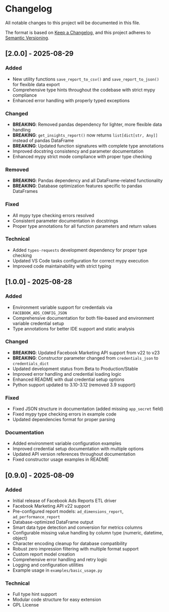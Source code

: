 # Changelog

All notable changes to this project will be documented in this file.

The format is based on [Keep a Changelog](https://keepachangelog.com/en/1.0.0/),
and this project adheres to [Semantic Versioning](https://semver.org/spec/v2.0.0.html).

## [2.0.0] - 2025-08-29

### Added
- New utility functions `save_report_to_csv()` and `save_report_to_json()` for flexible data export
- Comprehensive type hints throughout the codebase with strict mypy compliance
- Enhanced error handling with properly typed exceptions

### Changed
- **BREAKING**: Removed pandas dependency for lighter, more flexible data handling
- **BREAKING**: `get_insights_report()` now returns `list[dict[str, Any]]` instead of pandas DataFrame
- **BREAKING**: Updated function signatures with complete type annotations
- Improved docstring consistency and parameter documentation
- Enhanced mypy strict mode compliance with proper type checking

### Removed
- **BREAKING**: Pandas dependency and all DataFrame-related functionality
- **BREAKING**: Database optimization features specific to pandas DataFrames

### Fixed
- All mypy type checking errors resolved
- Consistent parameter documentation in docstrings
- Proper type annotations for all function parameters and return values

### Technical
- Added `types-requests` development dependency for proper type checking
- Updated VS Code tasks configuration for correct mypy execution
- Improved code maintainability with strict typing

## [1.0.0] - 2025-08-28

### Added
- Environment variable support for credentials via `FACEBOOK_ADS_CONFIG_JSON`
- Comprehensive documentation for both file-based and environment variable credential setup
- Type annotations for better IDE support and static analysis

### Changed
- **BREAKING**: Updated Facebook Marketing API support from v22 to v23
- **BREAKING**: Constructor parameter changed from `credentials_json` to `credentials_dict`
- Updated development status from Beta to Production/Stable
- Improved error handling and credential loading logic
- Enhanced README with dual credential setup options
- Python support updated to 3.10-3.12 (removed 3.9 support)

### Fixed
- Fixed JSON structure in documentation (added missing `app_secret` field)
- Fixed mypy type checking errors in example code
- Updated dependencies format for proper parsing

### Documentation
- Added environment variable configuration examples
- Improved credential setup documentation with multiple options
- Updated API version references throughout documentation
- Fixed constructor usage examples in README

## [0.9.0] - 2025-08-09

### Added
- Initial release of Facebook Ads Reports ETL driver
- Facebook Marketing API v22 support
- Pre-configured report models: `ad_dimensions_report`, `ad_performance_report`
- Database-optimized DataFrame output
- Smart data type detection and conversion for metrics columns
- Configurable missing value handling by column type (numeric, datetime, object)
- Character encoding cleanup for database compatibility
- Robust zero impression filtering with multiple format support
- Custom report model creation
- Comprehensive error handling and retry logic
- Logging and configuration utilities
- Example usage in `examples/basic_usage.py`

### Technical
- Full type hint support
- Modular code structure for easy extension
- GPL License
